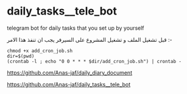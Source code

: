# daily_tasks__tele_bot
telegram bot for daily tasks that you set up by yourself

قبل تشغيل الملف و تشغيل المشروع على السيرفر يجب ان تنفذ هذا الامر :-

```
chmod +x add_cron_job.sh
dir=$(pwd)
(crontab -l ; echo "0 0 * * * $dir/add_cron_job.sh") | crontab -
```



https://github.com/Anas-jaf/daily_diary_document

https://github.com/Anas-jaf/daily_tasks__tele_bot